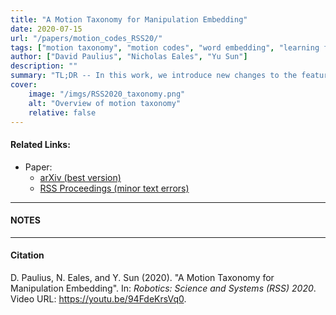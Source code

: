 ```yaml
---
title: "A Motion Taxonomy for Manipulation Embedding"
date: 2020-07-15
url: "/papers/motion_codes_RSS20/"
tags: ["motion taxonomy", "motion codes", "word embedding", "learning from demonstration", "action recognition"]
author: ["David Paulius", "Nicholas Eales", "Yu Sun"]
description: ""
summary: "TL;DR -- In this work, we introduce new changes to the features of the motion taxonomy and show how action verbs encoded as motion codes better capture differences between them than conventional word embedding (as word2vec)."
cover:
    image: "/imgs/RSS2020_taxonomy.png"
    alt: "Overview of motion taxonomy"
    relative: false
---
```


#### Related Links:

+ Paper:
  + [arXiv (best version)](https://arxiv.org/abs/2007.06695)
  + [RSS Proceedings (minor text errors)](https://roboticsproceedings.org/rss16/p045.pdf)

---

#### NOTES


---

#### Citation

D. Paulius, N. Eales, and Y. Sun (2020). "A Motion Taxonomy for Manipulation Embedding". In: *Robotics: Science and Systems (RSS) 2020*. Video URL: https://youtu.be/94FdeKrsVq0.